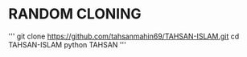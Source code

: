 # RANDOM CLONING

''' 
git clone https://github.com/tahsanmahin69/TAHSAN-ISLAM.git
cd TAHSAN-ISLAM
python TAHSAN
'''
